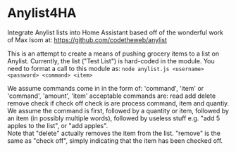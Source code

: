 # Anylist4HA
Integrate Anylist lists into Home Assistant based off of the wonderful work of Max Isom at: https://github.com/codetheweb/anylist

This is an attempt to create a means of pushing grocery items to a list on Anylist.  Currently, the list ("Test List") is hard-coded in the module.  You need to format a call to this module as:
`node anylist.js <username> <password> <command> <item>`

We assume commands come in in the form of:
  'command', 'item'  or 'command', 'amount', 'item'
  acceptable commands are:
    read
    add
    delete
    remove
    check if
    check off
    check
    is
    are
  process command, item and quantiy.  
  We assume the command is first, followed by a quantity or item, followed by an item (in possibly multiple words), followed by useless stuff e.g. "add 5 apples to the list", or "add apples".  
  Note that "delete" actually removes the item from the list.  "remove" is the same as "check off", simply indicating that the item has been checked off.
